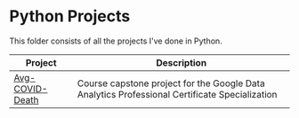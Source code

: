 # Python Projects
This folder consists of all the projects I've done in Python.

| Project | Description |
|------------ | ------------|
| [Avg-COVID-Death](https://github.com/ShaunJPartridge/Data-Analytics-Portfolio/tree/main/R/Bike-sharing%20Company%20Case%20Study) | Course capstone project for the Google Data Analytics Professional Certificate Specialization|
